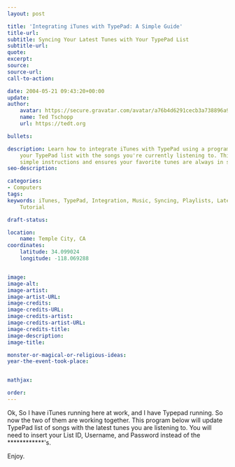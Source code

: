 ```yaml
---
layout: post

title: 'Integrating iTunes with TypePad: A Simple Guide'
title-url:
subtitle: Syncing Your Latest Tunes with Your TypePad List
subtitle-url:
quote:
excerpt:
source:
source-url:
call-to-action:

date: 2004-05-21 09:43:20+00:00
update:
author:
    avatar: https://secure.gravatar.com/avatar/a76b4d6291cecb3a738896a971bfb903?s=512&d=mp&r=g
    name: Ted Tschopp
    url: https://tedt.org

bullets:

description: Learn how to integrate iTunes with TypePad using a program that updates
    your TypePad list with the songs you're currently listening to. This guide offers
    simple instructions and ensures your favorite tunes are always in sync
seo-description:

categories:
- Computers
tags:
keywords: iTunes, TypePad, Integration, Music, Syncing, Playlists, Latest Tunes, Guide,
    Tutorial

draft-status:

location:
    name: Temple City, CA
coordinates:
    latitude: 34.099024
    longitude: -118.069288


image:
image-alt:
image-artist:
image-artist-URL:
image-credits:
image-credits-URL:
image-credits-artist:
image-credits-artist-URL:
image-credits-title:
image-description:
image-title:

monster-or-magical-or-religious-ideas:
year-the-event-took-place:


mathjax:

order:
---
```

Ok, So I have iTunes running here at work, and I have Typepad running. So now the two of them are working together. This program below will update TypePad list of songs with the latest tunes you are listening to. You will need to insert your List ID, Username, and Password instead of the ************'s.

Enjoy.


<script src="https://gist.github.com/TedTschopp/43e73fa49d77484d457d4d352a84289a.js"></script>
